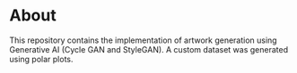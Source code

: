 # About 
This repository contains the implementation of artwork generation using Generative AI (Cycle GAN and StyleGAN).
A custom dataset was generated using polar plots.
 
